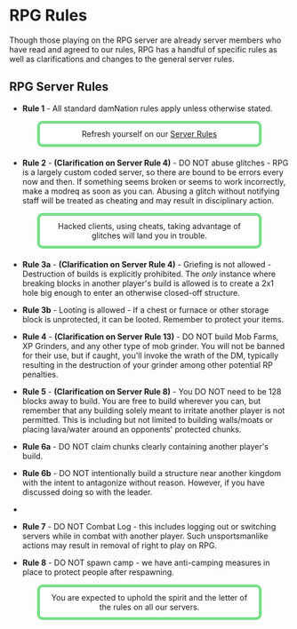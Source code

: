 ---
---

# RPG Rules

Though those playing on the RPG server are already server members who have read and agreed to our rules, RPG has a handful of specific rules as well as clarifications and changes to the general server rules.

## RPG Server Rules

- **Rule 1** - All standard damNation rules apply unless otherwise stated.
<p style="border: 5px solid #77df88; text-align:center;border-radius:10px;background-color:#ffffff; padding: 10px;margin: 0px 50px 20px 50px;">
      Refresh yourself on our <a href="{{site.baseurl}}/rules">Server Rules</a>
</p>

- **Rule 2** - **(Clarification on Server Rule 4)** - DO NOT abuse glitches - RPG is a largely custom coded server, so there are bound to be errors every now and then. If something seems broken or seems to work incorrectly, make a modreq as soon as you can. Abusing a glitch without notifying staff will be treated as cheating and may result in disciplinary action.

<p style="border: 5px solid #77df88; text-align:center;border-radius:10px;background-color:#ffffff; padding: 10px;margin: 0px 50px 20px 50px;">
      Hacked clients, using cheats, taking advantage of glitches will land you in trouble.
</p>

- **Rule 3a** - **(Clarification on Server Rule 4)** - Griefing is not allowed - Destruction of builds is explicitly prohibited. The *only* instance where breaking blocks in another player's build is allowed is to create a 2x1 hole big enough to enter an otherwise closed-off structure.

- **Rule 3b** - Looting is allowed - If a chest or furnace or other storage block is unprotected, it can be looted. Remember to protect your items.

- **Rule 4** - **(Clarification on Server Rule 13)** - DO NOT build Mob Farms, XP Grinders, and any other type of mob grinder. You will not be banned for their use, but if caught, you'll invoke the wrath of the DM, typically resulting in the destruction of your grinder among other potential RP penalties.

- **Rule 5** - **(Clarification on Server Rule 8)** - You DO NOT need to be 128 blocks away to build. You are free to build wherever you can, but remember that any building solely meant to irritate another player is not permitted. This is including but not limited to building walls/moats or placing lava/water around an opponents' protected chunks.

- **Rule 6a** - DO NOT claim chunks clearly containing another player's build. 
- **Rule 6b** - DO NOT intentionally build a structure near another kingdom with the intent to antagonize without reason. However, if you have discussed doing so with the leader.
- 
- **Rule 7** - DO NOT Combat Log - this includes logging out or switching servers while in combat with another player. Such unsportsmanlike actions may result in removal of right to play on RPG.

- **Rule 8** - DO NOT spawn camp - we have anti-camping measures in place to protect people after respawning.

<p style="border: 5px solid #77df88; text-align:center;border-radius:10px;background-color:#ffffff; padding: 10px;margin: 0px 50px 20px 50px;">
      You are expected to uphold the spirit and the letter of the rules on all our servers.
</p>
